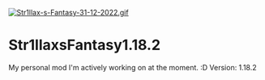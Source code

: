 
[![Str1llax-s-Fantasy-31-12-2022.gif](https://i.postimg.cc/pdKqhbr3/Str1llax-s-Fantasy-31-12-2022.gif)](https://postimg.cc/cK4Q2zQc)
# Str1llaxsFantasy1.18.2
My personal mod I'm actively working on at the moment. :D
Version: 1.18.2

